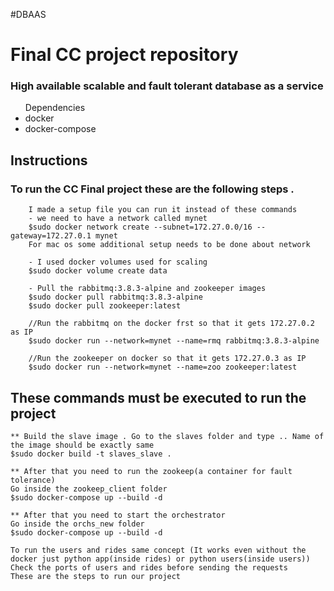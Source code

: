 #DBAAS
<h1>Final CC project repository </h1>
<h3>High available scalable and fault tolerant database as a service </h3>
<ul>
	Dependencies
	<li>docker</li>
	<li>docker-compose</li>
</ul
<br>
<h2>Instructions</h2>
<h3>To run the CC Final project these are the following steps . </h3>
	
		I made a setup file you can run it instead of these commands
		- we need to have a network called mynet
		$sudo docker network create --subnet=172.27.0.0/16 --gateway=172.27.0.1 mynet
		For mac os some additional setup needs to be done about network

		- I used docker volumes used for scaling
		$sudo docker volume create data

		- Pull the rabbitmq:3.8.3-alpine and zookeeper images
		$sudo docker pull rabbitmq:3.8.3-alpine
		$sudo docker pull zookeeper:latest

		//Run the rabbitmq on the docker frst so that it gets 172.27.0.2 as IP	
		$sudo docker run --network=mynet --name=rmq rabbitmq:3.8.3-alpine
	
		//Run the zookeeper on docker so that it gets 172.27.0.3 as IP
		$sudo docker run --network=mynet --name=zoo zookeeper:latest

<h2>These commands must be executed to run the project</h2>

	** Build the slave image . Go to the slaves folder and type .. Name of the image should be exactly same
	$sudo docker build -t slaves_slave .

	** After that you need to run the zookeep(a container for fault tolerance)
	Go inside the zookeep_client folder
	$sudo docker-compose up --build -d

	** After that you need to start the orchestrator
	Go inside the orchs_new folder
	$sudo docker-compose up --build -d

	To run the users and rides same concept (It works even without the docker just python app(inside rides) or python users(inside users))
	Check the ports of users and rides before sending the requests
	These are the steps to run our project
	

	
